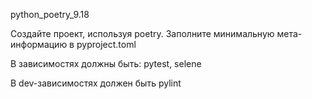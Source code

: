 python_poetry_9.18

Создайте проект, используя poetry. Заполните минимальную мета-информацию в pyproject.toml

В зависимостях должны быть: pytest, selene

В dev-зависимостях должен быть pylint
